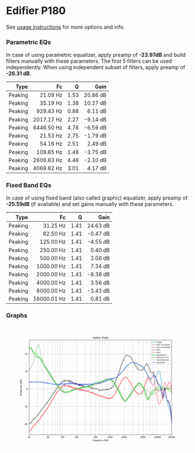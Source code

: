 # Edifier P180
See [usage instructions](https://github.com/jaakkopasanen/AutoEq#usage) for more options and info.

### Parametric EQs
In case of using parametric equalizer, apply preamp of **-23.97dB** and build filters manually
with these parameters. The first 5 filters can be used independently.
When using independent subset of filters, apply preamp of **-26.31 dB**.

| Type    | Fc         |    Q | Gain     |
|--------:|-----------:|-----:|---------:|
| Peaking | 21.09 Hz   | 1.53 | 20.86 dB |
| Peaking | 35.19 Hz   | 1.38 | 10.27 dB |
| Peaking | 929.43 Hz  | 0.88 | 6.11 dB  |
| Peaking | 2017.17 Hz | 2.27 | -9.14 dB |
| Peaking | 6446.50 Hz | 4.76 | -6.59 dB |
| Peaking | 21.53 Hz   | 2.75 | -1.79 dB |
| Peaking | 54.16 Hz   | 2.51 | 2.49 dB  |
| Peaking | 109.65 Hz  | 1.46 | -3.75 dB |
| Peaking | 2606.63 Hz | 4.46 | -2.10 dB |
| Peaking | 4069.62 Hz | 3.01 | 4.17 dB  |

### Fixed Band EQs
In case of using fixed band (also called graphic) equalizer, apply preamp of **-25.59dB**
(if available) and set gains manually with these parameters.

| Type    | Fc          |    Q | Gain     |
|--------:|------------:|-----:|---------:|
| Peaking | 31.25 Hz    | 1.41 | 24.63 dB |
| Peaking | 62.50 Hz    | 1.41 | -0.47 dB |
| Peaking | 125.00 Hz   | 1.41 | -4.55 dB |
| Peaking | 250.00 Hz   | 1.41 | 0.40 dB  |
| Peaking | 500.00 Hz   | 1.41 | 2.06 dB  |
| Peaking | 1000.00 Hz  | 1.41 | 7.34 dB  |
| Peaking | 2000.00 Hz  | 1.41 | -8.38 dB |
| Peaking | 4000.00 Hz  | 1.41 | 3.56 dB  |
| Peaking | 8000.00 Hz  | 1.41 | -3.43 dB |
| Peaking | 16000.01 Hz | 1.41 | 0.81 dB  |

### Graphs
![](./Edifier%20P180.png)